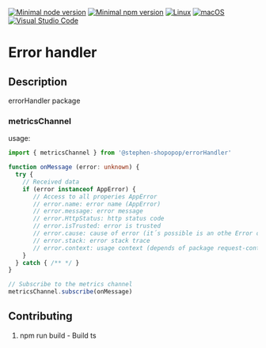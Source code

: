 [![Minimal node version](https://img.shields.io/static/v1?label=node&message=>=18.15.0&logo=node.js&color)](https://nodejs.org/about/releases/)
[![Minimal npm version](https://img.shields.io/static/v1?label=npm&message=>=8.5.5&logo=npm&color)](https://github.com/npm/cli/releases)
[![Linux](https://svgshare.com/i/Zhy.svg)](https://svgshare.com/i/Zhy.svg)
[![macOS](https://svgshare.com/i/ZjP.svg)](https://svgshare.com/i/ZjP.svg)
[![Visual Studio Code](https://img.shields.io/badge/--007ACC?logo=visual%20studio%20code&logoColor=ffffff)](https://code.visualstudio.com/)

# Error handler

## Description

errorHandler package

### metricsChannel

usage:

```ts
import { metricsChannel } from '@stephen-shopopop/errorHandler'

function onMessage (error: unknown) {
  try {
    // Received data
    if (error instanceof AppError) {
       // Access to all properies AppError
       // error.name: error name (AppError)
       // error.message: error message
       // error.HttpStatus: http status code
       // error.isTrusted: error is trusted
       // error.cause: cause of error (it´s possible is an othe Error or object)
       // error.stack: error stack trace
       // error.context: usage context (depends of package request-context)
    }
  } catch { /** */ }
}

// Subscribe to the metrics channel
metricsChannel.subscribe(onMessage)
```

## Contributing

1. npm run build - Build ts
